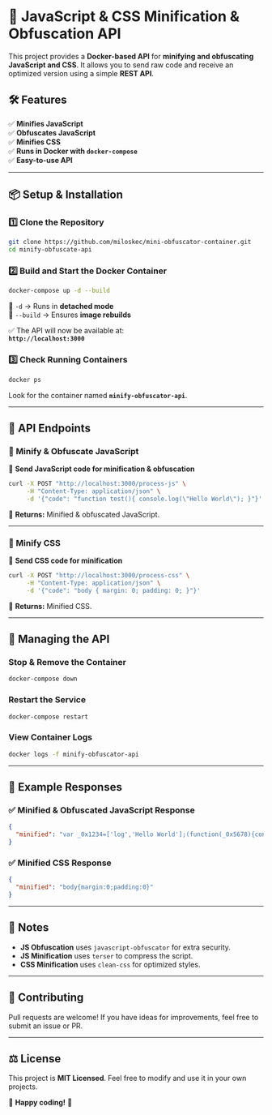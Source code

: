 # 🚀 JavaScript & CSS Minification & Obfuscation API

This project provides a **Docker-based API** for **minifying and obfuscating JavaScript and CSS**. It allows you to send raw code and receive an optimized version using a simple **REST API**.

## 🛠 Features
✅ **Minifies JavaScript**  
✅ **Obfuscates JavaScript**  
✅ **Minifies CSS**  
✅ **Runs in Docker with `docker-compose`**  
✅ **Easy-to-use API**

---

## 📦 Setup & Installation

### **1️⃣ Clone the Repository**
```bash
git clone https://github.com/miloskec/mini-obfuscator-container.git
cd minify-obfuscate-api
```

### **2️⃣ Build and Start the Docker Container**
```bash
docker-compose up -d --build
```
🔹 `-d` → Runs in **detached mode**  
🔹 `--build` → Ensures **image rebuilds**  

✅ The API will now be available at:  
**`http://localhost:3000`**

### **3️⃣ Check Running Containers**
```bash
docker ps
```
Look for the container named **`minify-obfuscator-api`**.

---

## 🚀 API Endpoints

### **🔹 Minify & Obfuscate JavaScript**
📌 **Send JavaScript code for minification & obfuscation**
```bash
curl -X POST "http://localhost:3000/process-js" \
     -H "Content-Type: application/json" \
     -d '{"code": "function test(){ console.log(\"Hello World\"); }"}'
```
🔹 **Returns:** Minified & obfuscated JavaScript.

---

### **🔹 Minify CSS**
📌 **Send CSS code for minification**
```bash
curl -X POST "http://localhost:3000/process-css" \
     -H "Content-Type: application/json" \
     -d '{"code": "body { margin: 0; padding: 0; }"}'
```
🔹 **Returns:** Minified CSS.

---

## 🔄 Managing the API

### **Stop & Remove the Container**
```bash
docker-compose down
```

### **Restart the Service**
```bash
docker-compose restart
```

### **View Container Logs**
```bash
docker logs -f minify-obfuscator-api
```

---

## 🎯 Example Responses

### ✅ **Minified & Obfuscated JavaScript Response**
```json
{
  "minified": "var _0x1234=['log','Hello World'];(function(_0x5678){console[_0x5678[0]](_0x5678[1])})(_0x1234);"
}
```

### ✅ **Minified CSS Response**
```json
{
  "minified": "body{margin:0;padding:0}"
}
```

---

## 📜 Notes
- **JS Obfuscation** uses `javascript-obfuscator` for extra security.
- **JS Minification** uses `terser` to compress the script.
- **CSS Minification** uses `clean-css` for optimized styles.

---

## 🤝 Contributing
Pull requests are welcome! If you have ideas for improvements, feel free to submit an issue or PR.

---

## ⚖️ License
This project is **MIT Licensed**. Feel free to modify and use it in your own projects.

🚀 **Happy coding!** 🎉
